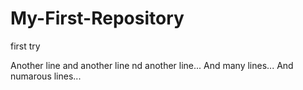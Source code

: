 # My-First-Repository
first try

Another line
and another line nd another line...
And many lines...
And numarous lines...

